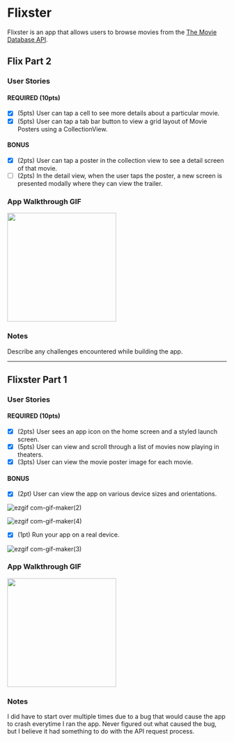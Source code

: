 # Flixster

Flixster is an app that allows users to browse movies from the [The Movie Database API](http://docs.themoviedb.apiary.io/#).

[//]: # "📝 `NOTE - PASTE PART 2 SNIPPET HERE:` Paste the README template for part 2 of this assignment here at the top. This will show a history of your development process, which users stories you completed and how your app looked and functioned at each step."
[//]: # "📝 `NOTE` Paste this template at the top of your existing `README.md` file from part 1 of this assignment. (🚫 Remove this paragraph after after checking off completed user stories)"

## Flix Part 2

### User Stories

#### REQUIRED (10pts)
- [x] (5pts) User can tap a cell to see more details about a particular movie.
- [x] (5pts) User can tap a tab bar button to view a grid layout of Movie Posters using a CollectionView.

#### BONUS
- [x] (2pts) User can tap a poster in the collection view to see a detail screen of that movie.
- [ ] (2pts) In the detail view, when the user taps the poster, a new screen is presented modally where they can view the trailer.

### App Walkthrough GIF
[//]: # "`TODO://` Add the URL to your animated app walkthough `gif` in the image tag below, `YOUR_GIF_URL_HERE`. Make sure the gif actually renders and animates when viewing this README. (🚫 Remove this paragraph after after adding gif)"

<img src="YOUR_GIF_URL_HERE" width=250><br>

### Notes
Describe any challenges encountered while building the app.


---

## Flixster Part 1

### User Stories
[//]: # "`TODO://` In the **User Stories section below**, add an `x` in the `-[ ]` like this `- [x]` for any user story you complete. (🚫 Remove this paragraph after checking off completed user stories)"

#### REQUIRED (10pts)
- [x] (2pts) User sees an app icon on the home screen and a styled launch screen.
- [x] (5pts) User can view and scroll through a list of movies now playing in theaters.
- [x] (3pts) User can view the movie poster image for each movie.

#### BONUS
- [x] (2pt) User can view the app on various device sizes and orientations.
 
![ezgif com-gif-maker(2)](https://user-images.githubusercontent.com/18653460/133009660-6e2fea45-2922-406e-a27c-ea290057a4e4.gif)

![ezgif com-gif-maker(4)](https://user-images.githubusercontent.com/18653460/133011220-4403ea89-33d1-4714-a05a-826634aa72d2.gif)

- [x] (1pt) Run your app on a real device.

![ezgif com-gif-maker(3)](https://user-images.githubusercontent.com/18653460/133010577-55d0f793-6e64-4092-ac6f-f54ffd82e398.gif)

### App Walkthrough GIF
[//]: # "`TODO://` Add the URL to your animated app walkthough `gif` in the image tag below, `YOUR_GIF_URL_HERE`. Make sure the gif actually renders and animates when viewing this README. (🚫 Remove this paragraph after after adding gif)"

<img src="https://i.imgur.com/c0EUn1T.gif" width=250><br>

### Notes
I did have to start over multiple times due to a bug that would cause the app to crash everytime I ran the app. Never figured out what caused the bug, but I believe it had something to do with the API request process.

